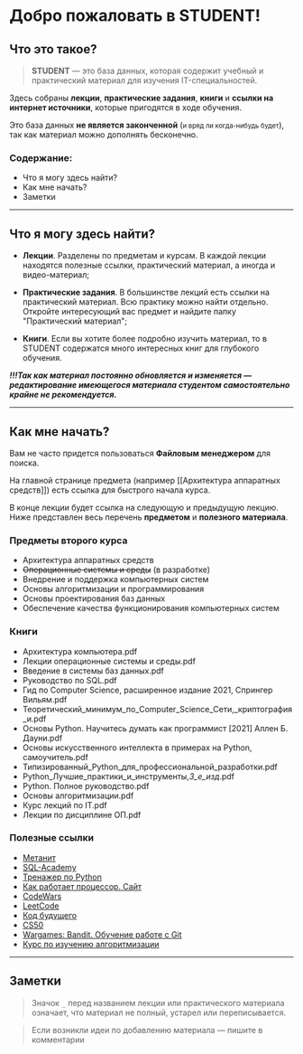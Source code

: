 # Добро пожаловать в STUDENT!
## Что это такое?

> **STUDENT** — это база данных, которая содержит учебный и практический материал для изучения IT-специальностей. 

Здесь собраны **лекции**, **практические задания**, **книги** и **ссылки на интернет источники**, которые пригодятся в ходе обучения. 

Это база данных **не является законченной** (<small>и вряд ли когда-нибудь будет</small>), так как материал можно дополнять бесконечно.

### Содержание:

- Что я могу здесь найти?
- Как мне начать?
- Заметки

---
## Что я могу здесь найти?

- **Лекции**. Разделены по предметам и курсам. В каждой лекции находятся полезные ссылки, практический материал, а иногда и видео-материал;

- **Практические задания**. В большинстве лекций есть ссылки на практический материал. Всю практику можно найти отдельно. Откройте интересующий вас предмет и найдите папку "Практический материал";

- **Книги**. Если вы хотите более подробно изучить материал, то в STUDENT содержатся много интересных книг для глубокого обучения.

***!!!Так как материал постоянно обновляется и изменяется — редактирование имеющегося материала студентом самостоятельно крайне не рекомендуется.***

---
## Как мне начать?

Вам не часто придется пользоваться **Файловым менеджером** для поиска. 

На главной странице предмета (например [[Архитектура аппаратных средств]]) есть ссылка для быстрого начала курса. 

В конце лекции будет ссылка на следующую и предыдущую лекцию.
Ниже представлен весь перечень **предметом** и **полезного материала**.

### Предметы второго курса

- Архитектура аппаратных средств
- ~~Операционные системы и среды~~ (в разработке)
- Внедрение и поддержка компьютерных систем
- Основы алгоритмизации и программирования
- Основы проектирования баз данных
- Обеспечение качества функционирования компьютерных систем

### Книги

- Архитектура компьютера.pdf
- Лекции операционные системы и среды.pdf
- Введение в системы баз данных.pdf
- Руководство по SQL.pdf
- Гид по Computer Science, расширенное издание 2021, Спрингер Вильям.pdf
- Теоретический_минимум_по_Computer_Science_Сети,_криптография_и.pdf
- Основы Python. Научитесь думать как программист [2021] Аллен Б. Дауни.pdf
- Основы искусственного интеллекта в примерах на Python, самоучитель.pdf
- Типизированный_Python_для_профессиональной_разработки.pdf
- Python_Лучшие_практики_и_инструменты,_3_е_изд_.pdf
- Python. Полное руководство.pdf
- Основы алгоритмизации.pdf
- Курс лекций по IT.pdf
- Лекции по дисциплине ОП.pdf

### Полезные ссылки

- [Метанит](https://metanit.com/python/)
- [SQL-Academy](https://sql-academy.org/ru)
- [Тренажер по Python](https://pythontutor.ru/)
- [Как работает процессор. Сайт](http://www.simplecpu.com/Binary.html)
- [CodeWars](https://www.codewars.com/)
- [LeetCode](https://leetcode.com/)
- [Код будущего](https://start.1t.ru/c/index.html?amp&amp)
- [CS50](https://cs50.harvard.edu/x/2024/)
- [Wargames: Bandit. Обучение работе с Git](https://overthewire.org/wargames/bandit/)
- [Курс по изучению алгоритмизации](https://www.khanacademy.org/computing/computer-science/algorithms)

---
## Заметки

> Значок `_` перед названием лекции или практического материала означает, что материал не полный, устарел или переписывается.

> Если возникли идеи по добавлению материала — пишите в комментарии
